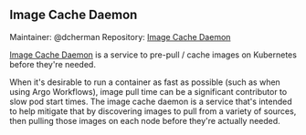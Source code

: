 ## Image Cache Daemon

Maintainer: @dcherman
Repository: [Image Cache Daemon](https://github.com/dcherman/image-cache-daemon)

[Image Cache Daemon](https://github.com/dcherman/image-cache-daemon) is a service to pre-pull / cache images on Kubernetes before they're needed.

When it's desirable to run a container as fast as possible (such as when using Argo Workflows), image pull time can be a significant contributor to slow pod start times.  The image cache daemon is a service that's intended to help mitigate that by discovering images to pull from a variety of sources, then pulling those images on each node before they're actually needed.

